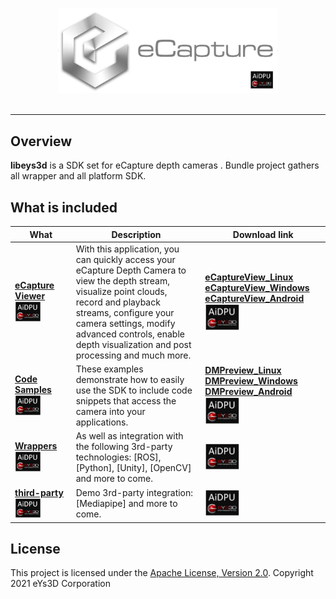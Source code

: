 <p align="center"><img src="./doc/img/ecapture_aidpu.jpg" width="70%" /><br><br></p>

-----------------


## Overview
**libeys3d** is a SDK set for eCapture depth cameras .
Bundle project gathers all wrapper and all platform SDK.

## What is included
| What | Description | Download link|
| ------- | ------- | ------- |
| **[eCapture Viewer](./tools)**  <br><img src="./doc/img/aidpu.JPG" width="50%" /> | With this application, you can quickly access your eCapture Depth Camera to view the depth stream, visualize point clouds, record and playback streams, configure your camera settings, modify advanced controls, enable depth visualization and post processing  and much more. | [**eCaptureView_Linux**](https://github.com/eYs3D/eCaptureView_Linux/releases) [**eCaptureView_Windows**](https://github.com/eYs3D/eCaptureView_Windows/releases) [**eCaptureView_Android**](https://github.com/eYs3D/eCaptureView_Android/releases) <br><img src="./doc/img/aidpu.JPG" width="30%" />|
| **[Code Samples](https://github.com/eYs3D/examples)** <img src="./doc/img/aidpu.JPG" width="50%" /> |These examples demonstrate how to easily use the SDK to include code snippets that access the camera into your applications. | [**DMPreview_Linux**](https://github.com/eYs3D/HD-DM-Linux-SDK-Release/releases) [**DMPreview_Windows**](https://github.com/eYs3D/HD-DM-Windows-SDK-Release/releases) [**DMPreview_Android**](https://github.com/eYs3D/HD-DM-Android-SDK-Release/releases)<br><img src="./doc/img/aidpu.JPG" width="30%" />|
| **[Wrappers](./wrappers)** <br><img src="./doc/img/aidpu.JPG" width="50%" />| As well as integration with the following 3rd-party technologies: [ROS], [Python], [Unity], [OpenCV] and more to come. | <img src="./doc/img/aidpu.JPG" width="30%" />|
| **[third-party](https://github.com/eYs3D/third-party)** <br><img src="./doc/img/aidpu.JPG" width="50%" />| Demo 3rd-party integration: [Mediapipe] and more to come. | <img src="./doc/img/aidpu.JPG" width="30%" />|

## License
This project is licensed under the [Apache License, Version 2.0](LICENSE).
Copyright 2021 eYs3D Corporation
